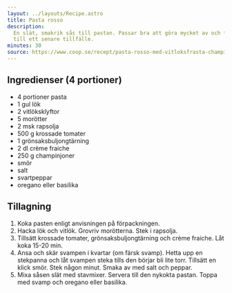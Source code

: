 ```yaml
---
layout: ../layouts/Recipe.astro
title: Pasta rosso
description:
  En slät, smakrik sås till pastan. Passar bra att göra mycket av och frysa ner
  till ett senare tillfälle.
minutes: 30
source: https://www.coop.se/recept/pasta-rosso-med-vitloksfrasta-champinjoner/
---
```


## Ingredienser (4 portioner)

- 4 portioner pasta
- 1 gul lök
- 2 vitlöksklyftor
- 5 morötter
- 2 msk rapsolja
- 500 g krossade tomater
- 1 grönsaksbuljongtärning
- 2 dl crème fraiche
- 250 g champinjoner
- smör
- salt
- svartpeppar
- oregano eller basilika

## Tillagning

1. Koka pasten enligt anvisningen på förpackningen.
1. Hacka lök och vitlök. Grovriv morötterna. Stek i rapsolja.
1. Tillsätt krossade tomater, grönsaksbuljongtärning och crème fraiche. Låt koka
   15-20 min.
1. Ansa och skär svampen i kvartar (om färsk svamp). Hetta upp en stekpanna och
   låt svampen steka tills den börjar bli lite torr. Tillsätt en klick smör.
   Stek någon minut. Smaka av med salt och peppar.
1. Mixa såsen slät med stavmixer. Servera till den nykokta pastan. Toppa med
   svamp och oregano eller basilika.
